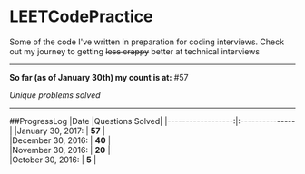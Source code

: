# LEETCodePractice
Some of the code I've written in preparation for coding interviews. Check out my journey to getting ~~less crappy~~ better at technical interviews

___

**So far (as of January 30th) my count is at:**
#57

*Unique problems solved*

___

##ProgressLog
|Date               |Questions Solved|
|------------------:|:---------------|
|January 30, 2017:  |  **57**        |   
|December 30, 2016: |  **40**        |  
|November 30, 2016: |  **20**        |   
|October 30, 2016:  |  **5**         |  
